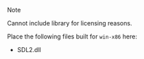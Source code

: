 > [!NOTE]
> Cannot include library for licensing reasons.  

Place the following files built for `win-x86` here:
  * SDL2.dll
